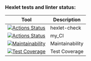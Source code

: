 ### Hexlet tests and linter status:



| Tool                                                                        | Description                                             |
|-----------------------------------------------------------------------------|---------------------------------------------------------|
| [![Actions Status](https://github.com/AlexSubach/python-project-51/workflows/hexlet-check/badge.svg)](https://github.com/AlexSubach/python-project-51/actions)                                        |hexlet-check|
| [![Actions Status](https://github.com/AlexSubach/python-project-51/actions/workflows/my_CI.yml/badge.svg)](https://github.com/AlexSubach/python-project-51/actions/workflows/my_CI.yml)                                        |my_CI|
| [![Maintainability](https://api.codeclimate.com/v1/badges/cf3b9e142a5ceeea1211/maintainability)](https://codeclimate.com/github/AlexSubach/python-project-51/maintainability)                                               | Maintainability            |
| [![Test Coverage](https://api.codeclimate.com/v1/badges/cf3b9e142a5ceeea1211/test_coverage)](https://codeclimate.com/github/AlexSubach/python-project-51/test_coverage)               | Test Coverage |
